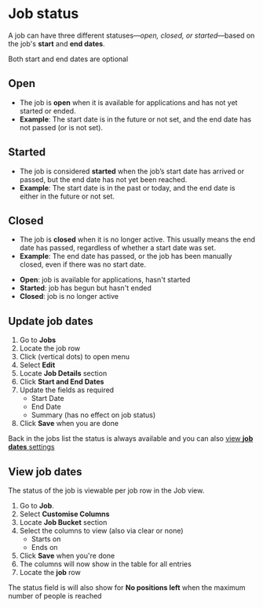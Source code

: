 # Job status

A job can have three different statuses—_open, closed, or started_—based on the job's **start** and **end dates**. 

<prompt>

Both start and end dates are optional

</prompt>

<explanation>

## Open
- The job is **open** when it is available for applications and has not yet started or ended.
- **Example**: The start date is in the future or not set, and the end date has not passed (or is not set).

## Started
- The job is considered **started** when the job’s start date has arrived or passed, but the end date has not yet been reached.
- **Example**: The start date is in the past or today, and the end date is either in the future or not set.

## Closed
- The job is **closed** when it is no longer active. This usually means the end date has passed, regardless of whether a start date was set.
- **Example**: The end date has passed, or the job has been manually closed, even if there was no start date.

<prompt>

- **Open**: job is available for applications, hasn't started
- **Started**: job has begun but hasn't ended
- **Closed**: job is no longer active

</prompt>

</explanation>

<instructions>

## Update job dates

1. Go to **Jobs**
2. Locate the job row <span class="mdi mdi-checkbox-marked-outline"></span>
3. Click <span class="mdi mdi-dots-vertical"/> (vertical dots) to open menu
4. Select **Edit**
5. Locate **Job Details** section
6. Click **Start and End Dates**
7. Update the fields as required
    * Start Date
    * End Date
    * Summary (has no effect on job status)
8. Click **Save** when you are done

Back in the jobs list the status is always available and you can also [view **job dates** settings](#view-job-dates)

</instructions>

<instructions>

## View job dates

The status of the job is viewable per job row in the Job view.

1. Go to **Job**.
2. Select <span class="mdi mdi-cog-outline"></span> **Customise Columns**
3. Locate **Job Bucket** section
4. Select the columns to view (also via clear or none)
    * Starts on
    * Ends on
5. Click **Save** when you're done
6. The columns will now show in the table for all entries
7. Locate the **job** row <span class="mdi mdi-checkbox-marked-outline"></span>

<prompt>

The status field is will also show <span class="mdi mdi-account-lock-outline"></span> for **No positions left** when the maximum number of people is reached

</prompt>

</instructions>
